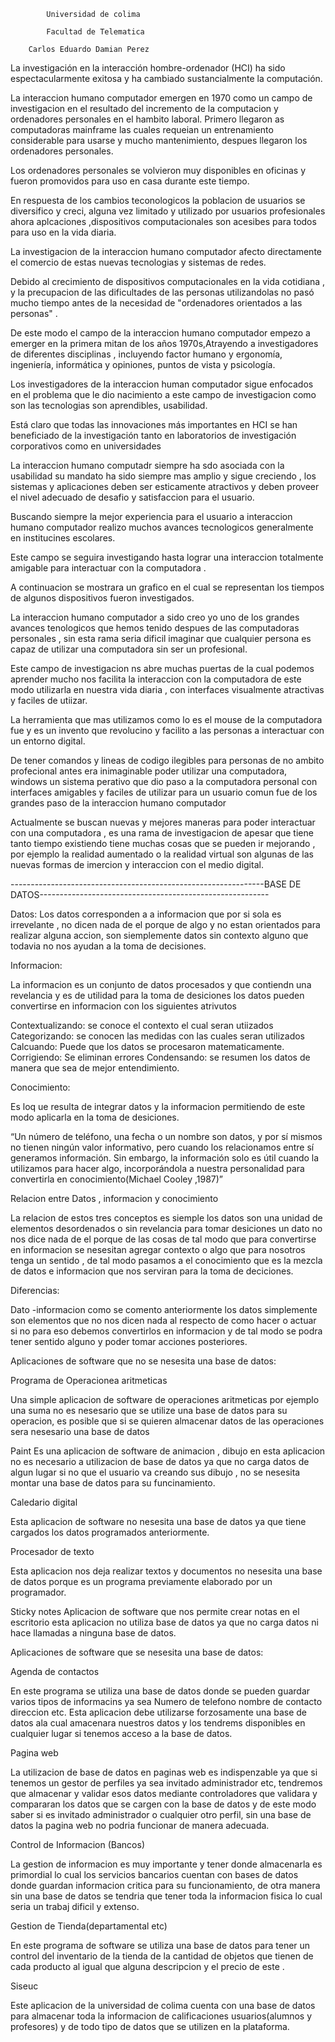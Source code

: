 


			Universidad de colima 
			
			Facultad de Telematica

		Carlos Eduardo Damian Perez






















La investigación en la interacción hombre-ordenador (HCI) ha sido espectacularmente exitosa y ha cambiado sustancialmente la computación. 

La interaccion humano computador emergen en 1970 como un campo de investigacion en el resultado del incremento de la computacion y ordenadores personales en el hambito laboral.
Primero llegaron as computadoras mainframe las cuales requeian un entrenamiento considerable para usarse y mucho mantenimiento, despues llegaron los ordenadores personales.

Los ordenadores personales se volvieron muy disponibles en oficinas y fueron promovidos para uso en casa durante este tiempo.

En respuesta de los cambios teconologicos la poblacion de usuarios se diversifico y creci, alguna vez limitado y utilizado por usuarios profesionales ahora aplcaciones ,dispositivos computacionales son acesibes para todos para uso en la vida diaria.

La investigacion de la interaccion humano computador afecto directamente el comercio de estas nuevas tecnologias y sistemas de redes.

Debido al crecimiento de dispositivos computacionales en la vida cotidiana , y la precupacion de las dificultades de las personas utilizandolas no pasó mucho tiempo antes de la necesidad de "ordenadores orientados a las personas" .

De este modo el campo de la interaccion humano computador empezo a emerger en la primera mitan de los años 1970s,Atrayendo a investigadores de diferentes disciplinas , incluyendo factor humano y ergonomía, ingeniería, informática y opiniones, puntos de vista y psicología.

Los investigadores de la interaccion human computador sigue enfocados en el problema que le dio nacimiento a este campo de investigacion como son las tecnologias son aprendibles, usabilidad.

Está claro que todas las innovaciones más importantes en HCI se han beneficiado de la investigación tanto en laboratorios de investigación corporativos como en universidades 	  

La interaccion humano computadr siempre ha sdo asociada con la usabilidad su mandato ha sido siempre mas amplio y sigue creciendo , los sistemas y aplicaciones deben ser esticamente atractivos  y deben proveer el nivel adecuado de desafio y satisfaccion para el usuario.

Buscando siempre la mejor experiencia para el usuario a interaccion humano computador realizo muchos avances tecnologicos generalmente en institucines escolares.

Este campo se seguira investigando hasta lograr una interaccion totalmente amigable para interactuar con la computadora .


A continuacion se mostrara un grafico en el cual se representan los tiempos de algunos dispositivos fueron investigados.

La interaccion humano computador a sido creo yo uno de los grandes avances tenologicos que hemos tenido despues de las computadoras personales , sin esta rama seria dificil imaginar que cualquier persona es capaz de utilizar una computadora sin ser un profesional.

Este campo de investigacion ns abre muchas puertas de la cual podemos aprender mucho nos facilita la interaccion con la computadora de este modo utilizarla en nuestra vida diaria , con interfaces visualmente atractivas y faciles de utiizar.

La herramienta que mas utilizamos como lo es el mouse de la computadora fue y es un invento que revolucino y facilito a las personas a interactuar con un entorno digital.

De tener comandos y lineas de codigo ilegibles para personas de no ambito profecional antes era inimaginable poder utilizar una computadora, windows un sistema perativo que dio paso a la computadora personal con interfaces amigables y faciles de utilizar para un usuario comun fue de los grandes paso de la interaccion humano computador

Actualmente se buscan nuevas y mejores maneras para poder interactuar con una computadora , es una rama de investigacion de apesar que tiene tanto tiempo existiendo tiene muchas cosas que se pueden ir mejorando , por ejemplo la realidad aumentado o la realidad virtual son algunas de las nuevas formas de imercion y interaccion con el medio digital.



---------------------------------------------------------------BASE DE DATOS---------------------------------------------------------

Datos:
Los datos corresponden a a informacion que por si sola es irrevelante , no dicen nada de el porque de algo y no estan orientados para realizar alguna accion, son siemplemente datos sin contexto alguno que todavia no nos ayudan a la toma de decisiones.

Informacion:

La informacion es un conjunto de datos procesados y que contiendn una revelancia y es de utilidad para la toma de desiciones los datos pueden convertirse en informacion con los siguientes atrivutos

Contextualizando: se conoce el contexto el cual seran utiizados
Categorizando: se conocen las medidas con las cuales seran utilizados
Calcuando: Puede que los datos se procesaron matematicamente.
Corrigiendo: Se eliminan errores
Condensando: se resumen los datos de manera que sea de mejor entendimiento.


Conocimiento:

Es loq ue resulta de integrar datos y la informacion permitiendo de este modo aplicarla en la toma de desiciones.

“Un número de teléfono, una fecha o un nombre son datos, y por sí mismos no tienen ningún valor informativo, pero cuando los relacionamos entre sí generamos información. Sin embargo, la información solo es útil cuando la utilizamos para hacer algo, incorporándola a nuestra personalidad para convertirla en conocimiento(Michael Cooley ,1987)” 


Relacion entre Datos , informacion y conocimiento

La relacion de estos tres conceptos es siemple los datos son una unidad de elementos desordenados o sin revelancia para tomar desiciones  un dato no nos dice nada de el porque de las cosas de tal modo que para convertirse en informacion se nesesitan agregar contexto o algo que para nosotros tenga un sentido , de tal modo pasamos a el conocimiento que es la mezcla de datos e informacion que nos serviran para la toma de deciciones.

Diferencias:

Dato -informacion como se comento anteriormente los datos simplemente son elementos que no nos dicen nada al respecto de como hacer o actuar si no para eso debemos convertirlos en informacion y de tal modo se podra tener sentido alguno y poder tomar acciones posteriores.







Aplicaciones de software que no se nesesita una base de datos:

Programa de Operacionea aritmeticas

Una simple aplicacion de software de operaciones aritmeticas por ejemplo una suma no es nesesario que se utilize una base de datos para su operacion, es posible que si se quieren almacenar datos de las operaciones sera nesesario una base de datos 

Paint
Es una aplicacion de software de animacion , dibujo en esta aplicacion no es necesario a utilizacion de base de datos ya que no carga datos de algun lugar si no que el usuario va creando sus dibujo , no se nesesita montar una base de datos para su funcinamiento.

Caledario digital

Esta aplicacion de software no nesesita una base de datos ya que tiene cargados los datos programados anteriormente.

Procesador de texto

Esta aplicacion nos deja realizar textos y documentos no nesesita una base de datos porque es un programa previamente elaborado por un programador.


Sticky notes
Aplicacion de software que nos permite crear notas en el escritorio esta aplicacion no utiliza base de datos ya que no carga datos ni hace llamadas a ninguna base de datos.




Aplicaciones de software que  se nesesita una base de datos:

Agenda de contactos

En este programa se utiliza una base de datos donde se pueden guardar varios tipos de informacins ya sea Numero de telefono nombre de contacto direccion etc.  Esta aplicacion debe utilizarse forzosamente una base de datos ala cual amacenara nuestros datos y los tendrems disponibles en cualquier lugar si tenemos acceso a la base de datos.

Pagina web 

La utilizacion de base de datos en paginas web es indispenzable ya que si tenemos un gestor de perfiles ya sea invitado administrador etc, tendremos que almacenar y validar esos datos mediante controladores que validara y compararan los datos que se cargen con  la base de datos y de este modo saber si es invitado administrador o cualquier otro perfil, sin una base de datos la pagina web no podria funcionar de manera adecuada.

Control de Informacion (Bancos)

La gestion de informacion es muy importante y tener donde almacenarla es primordial lo cual los servicios bancarios cuentan con bases de datos donde guardan informacion critica para su funcionamiento, de otra manera sin una base de datos se tendria que tener toda la informacion fisica lo cual seria un trabaj dificil y extenso.

Gestion de Tienda(departamental etc)

En este programa de software se utiliza una base de datos para tener un control del inventario de la tienda de la cantidad de objetos que tienen de cada producto al igual que alguna descripcion y el precio de este .



Siseuc

Este aplicacion de la universidad de colima cuenta con una base de datos para almacenar toda la informacion de calificaciones usuarios(alumnos y profesores) y de todo tipo de datos que se utilizen en la plataforma.







